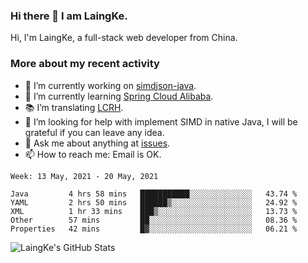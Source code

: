 ### Hi there 👋 I am LaingKe.

Hi, I'm LaingKe, a full-stack web developer from China.

### More about my recent activity

- 🔭 I’m currently working on [simdjson-java](https://github.com/laingke/simdjson-java).
- 🌱 I’m currently learning [Spring Cloud Alibaba](https://github.com/alibaba/spring-cloud-alibaba).
- :books: I’m translating [LCRH](https://github.com/LCTT/LCRH).
- 🤔 I’m looking for help with implement SIMD in native Java, I will be grateful if you can leave any idea.
- 💬 Ask me about anything at [issues](https://github.com/laingke/laingke/issues).
- 📫 How to reach me: Email is OK.

<!--START_SECTION:waka-->
```text
Week: 13 May, 2021 - 20 May, 2021

Java         4 hrs 58 mins   ███████████░░░░░░░░░░░░░░   43.74 % 
YAML         2 hrs 50 mins   ██████▒░░░░░░░░░░░░░░░░░░   24.92 % 
XML          1 hr 33 mins    ███▒░░░░░░░░░░░░░░░░░░░░░   13.73 % 
Other        57 mins         ██░░░░░░░░░░░░░░░░░░░░░░░   08.36 % 
Properties   42 mins         █▓░░░░░░░░░░░░░░░░░░░░░░░   06.21 % 
```
<!--END_SECTION:waka-->

![LaingKe's GitHub Stats](https://github-readme-stats.vercel.app/api?username=laingke&show_icons=true&theme=nightowl&count_private=true)
